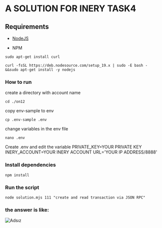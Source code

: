 # A SOLUTION FOR INERY TASK4   

## Requirements

- [NodeJS](https://nodejs.org/en/)

- NPM

```shell
sudo apt-get install curl 
```

```shell
curl -fsSL https://deb.nodesource.com/setup_19.x | sudo -E bash - &&sudo apt-get install -y nodejs
```


### How to run

create a directory with account name

```shell
cd ./on12
```

copy env-sample to env

```shell
cp .env-sample .env
```

change variables in the env file

```shell
nano .env
```

Create .env and edit the variable
PRIVATE_KEY=YOUR PRIVATE KEY
INERY_ACCOUNT=YOUR INERY ACCOUNT
URL='YOUR IP ADDRESS/8888'


### Install dependencies

```shell
npm install
```

### Run the script

```
node solution.mjs 111 "create and read transaction via JSON RPC"
```

### the answer is like:

![Adsız](https://user-images.githubusercontent.com/91020872/216697064-842cf583-730d-47aa-849e-74f7e885fe4d.png)




